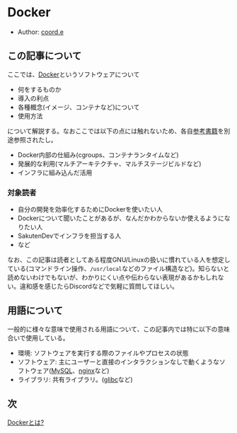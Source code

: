 # Docker

- Author: [coord.e](https://twitter.com/coord_e)

## この記事について

ここでは、[Docker](https://www.docker.com/)というソフトウェアについて

- 何をするものか
- 導入の利点
- 各種概念(イメージ、コンテナなど)について
- 使用方法

について解説する。なおここでは以下の点には触れないため、各自[参考書籍](#further-reading)を別途参照されたし。

- Docker内部の仕組み(cgroups、コンテナランタイムなど)
- 発展的な利用(マルチアーキテクチャ、マルチステージビルドなど)
- インフラに組み込んだ活用

### 対象読者

- 自分の開発を効率化するためにDockerを使いたい人
- Dockerについて聞いたことがあるが、なんだかわからないか使えるようになりたい人
- SakutenDevでインフラを担当する人
- など

なお、この記事は読者としてある程度GNU/Linuxの扱いに慣れている人を想定している(コマンドライン操作、`/usr/local`などのファイル構造など)。知らないと読めないわけでもないが、わかりにくい点や伝わらない表現があるかもしれない。違和感を感じたらDiscordなどで気軽に質問してほしい。

## 用語について

一般的に様々な意味で使用される用語について、この記事内では特に以下の意味合いで使用している。

- 環境: ソフトウェアを実行する際のファイルやプロセスの状態
- ソフトウェア: 主にユーザーと直接のインタラクションなしで動くようなソフトウェア([MySQL](https://www.mysql.com/jp/)、[nginx](https://nginx.org/ja/)など)
- ライブラリ: 共有ライブラリ。([glibc](https://www.gnu.org/s/libc/)など)

## 次

[Dockerとは?](1-what-is-docker.md)
